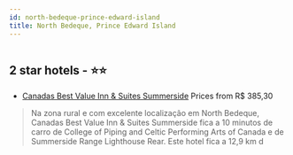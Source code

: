 ```yaml
---
id: north-bedeque-prince-edward-island
title: North Bedeque, Prince Edward Island
---
```


<center><img src="https://i.travelapi.com/hotels/2000000/1690000/1687700/1687646/2d4215cd_z.jpg" alt="" /></center>


##  2 star hotels - ⭐️⭐️

-    [Canadas Best Value Inn & Suites Summerside](https://www.hurb.com/br/aud/https://www.hurb.com/br/hotels/north-bedeque/canadas-best-value-inn-suites-summerside-HT-4ZGJ?cmp=18055) Prices from R$ 385,30
   > Na zona rural e com excelente localização em North Bedeque, Canadas Best Value Inn & Suites Summerside fica a 10 minutos de carro de College of Piping and Celtic Performing Arts of Canada e de Summerside Range Lighthouse Rear.  Este hotel fica a 12,9 km d
